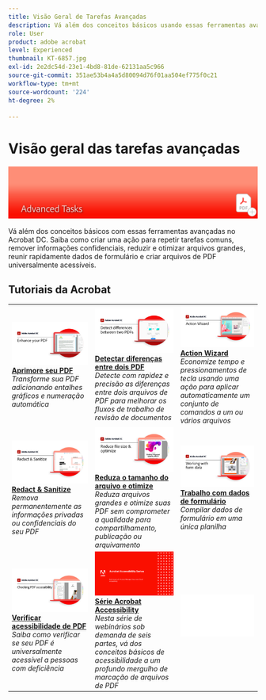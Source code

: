 ```yaml
---
title: Visão Geral de Tarefas Avançadas
description: Vá além dos conceitos básicos usando essas ferramentas avançadas no Acrobat
role: User
product: adobe acrobat
level: Experienced
thumbnail: KT-6857.jpg
exl-id: 2e2dc54d-23e1-4bd8-81de-62131aa5c966
source-git-commit: 351ae53b4a4a5d80094d76f01aa504ef775f0c21
workflow-type: tm+mt
source-wordcount: '224'
ht-degree: 2%

---
```


# Visão geral das tarefas avançadas

![Imagem de Introdução do Acrobat](../assets/Hero-AdvancedTasks.png)

Vá além dos conceitos básicos com essas ferramentas avançadas no Acrobat DC. Saiba como criar uma ação para repetir tarefas comuns, remover informações confidenciais, reduzir e otimizar arquivos grandes, reunir rapidamente dados de formulário e criar arquivos de PDF universalmente acessíveis.

## Tutoriais da Acrobat

<table style="table-layout:fixed">
<tr>
  <td>
    <a href="enhance.md">
      <img alt="Aprimore seu PDF" src="../assets/Enhance_1280.png" />
    </a>
    <div>
    <a href="enhance.md"><strong>Aprimore seu PDF</strong></a>
    </div>
    <em>Transforme sua PDF adicionando entalhes gráficos e numeração automática</em>
    <br>
  </td>
  <td>
    <a href="compare.md">
      <img alt="Detectar diferenças entre dois PDF" src="../assets/Compare_1280.png" />
    </a>
    <div>
    <a href="compare.md"><strong>Detectar diferenças entre dois PDF</strong></a>
    </div>
    <em>Detecte com rapidez e precisão as diferenças entre dois arquivos de PDF para melhorar os fluxos de trabalho de revisão de documentos</em>
    <br>
  </td>
  <td>
    <a href="action.md">
      <img alt="Action Wizard" src="../assets/Action.jpg" />
    </a>
    <div>
    <a href="action.md"><strong>Action Wizard</strong></a>
    </div>
    <em>Economize tempo e pressionamentos de tecla usando uma ação para aplicar automaticamente um conjunto de comandos a um ou vários arquivos</em>
    <br>
  </td>  
</tr>
<tr>
  <td>
    <a href="redact.md">
      <img alt="Redact &amp; Sanitize" src="../assets/Redact.jpg" />
    </a>
    <div>
    <a href="redact.md"><strong>Redact &amp; Sanitize</strong></a>
    </div>
    <em>Remova permanentemente as informações privadas ou confidenciais do seu PDF</em>
    <br>
  </td>
  <td>
    <a href="reduce.md">
      <img alt="Reduza o tamanho do arquivo e otimize" src="../assets/Reduce.jpg" />
    </a>
    <div>
    <a href="reduce.md"><strong>Reduza o tamanho do arquivo e otimize</strong></a>
    </div>
    <em>Reduza arquivos grandes e otimize suas PDF sem comprometer a qualidade para compartilhamento, publicação ou arquivamento</em>
    <br>
  </td>
  <td>
    <a href="formdata.md">
      <img alt="Action Wizard" src="../assets/FormData.jpg" />
    </a>
    <div>
    <a href="formdata.md"><strong>Trabalho com dados de formulário</strong></a>
    </div>
    <em>Compilar dados de formulário em uma única planilha</em>
    <br>
  </td>
</tr>
<tr>
  <td>
    <a href="accessibility.md">
      <img alt="Verificar acessibilidade de PDF" src="../assets/Checkingaccessible_1280.jpg" />
    </a>
    <div>
    <a href="accessibility.md"><strong>Verificar acessibilidade de PDF</strong></a>
    </div>
    <em>Saiba como verificar se seu PDF é universalmente acessível a pessoas com deficiência</em>
    <br>
  </td>
  <td>
    <a href="accessibility-series.md">
      <img alt="Preparando arquivos PDF acessíveis" src="../assets/Accessibilityseries_1280.png" />
    </a>
    <div>
    <a href="accessibility-series.md"><strong>Série Acrobat Accessibility</strong></a>
    </div>
    <em>Nesta série de webinários sob demanda de seis partes, vá dos conceitos básicos de acessibilidade a um profundo mergulho de marcação de arquivos de PDF</em>
    <br>
  </td>
  <td>
   <img alt="Espaçador" src="../assets/Whitespacer.png" />
    <div>
    <br>
  </td>
</tr>
</table>
